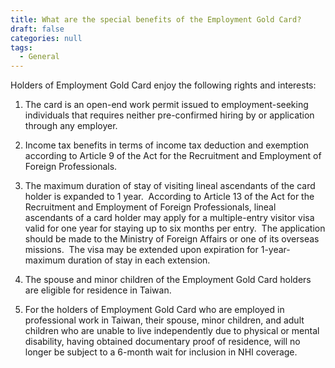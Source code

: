 ```yaml
---
title: What are the special benefits of the Employment Gold Card?
draft: false
categories: null
tags:
  - General
---
```

Holders of Employment Gold Card enjoy the following rights and interests:

1. The card is an open-end work permit issued to employment-seeking individuals that requires neither pre-confirmed hiring by or application through any employer.

2. Income tax benefits in terms of income tax deduction and exemption according to Article 9 of the Act for the Recruitment and Employment of Foreign Professionals.

3. The maximum duration of stay of visiting lineal ascendants of the card holder is expanded to 1 year.  According to Article 13 of the Act for the Recruitment and Employment of Foreign Professionals, lineal ascendants of a card holder may apply for a multiple-entry visitor visa valid for one year for staying up to six months per entry.  The application should be made to the Ministry of Foreign Affairs or one of its overseas missions.  The visa may be extended upon expiration for 1-year-maximum duration of stay in each extension.

4. The spouse and minor children of the Employment Gold Card holders are eligible for residence in Taiwan.

5. For the holders of Employment Gold Card who are employed in professional work in Taiwan, their spouse, minor children, and adult children who are unable to live independently due to physical or mental disability, having obtained documentary proof of residence, will no longer be subject to a 6-month wait for inclusion in NHI coverage.
